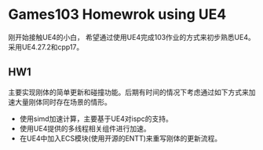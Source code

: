 # Games103 Homewrok using UE4
刚开始接触UE4的小白， 希望通过使用UE4完成103作业的方式来初步熟悉UE4。采用UE4.27.2和cpp17。
## HW1
主要实现刚体的简单更新和碰撞功能。后期有时间的情况下考虑通过如下方式来加速大量刚体同时存在场景的情形。
+ 使用simd加速计算，主要基于UE4对ispc的支持。
+ 使用UE4提供的多线程相关组件进行加速。
+ 在UE4中加入ECS模块(使用开源的ENTT)来重写刚体的更新流程。